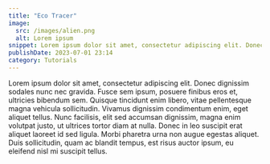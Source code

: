```yaml
---
title: "Eco Tracer"
image:
  src: /images/alien.png
  alt: Lorem ipsum
snippet: Lorem ipsum dolor sit amet, consectetur adipiscing elit. Donec dignissim sodales nunc nec gravida. Fusce sem ipsum, posuere finibus eros et, ultricies bibendum sem. Quisque tincidunt enim libero
publishDate: 2023-07-01 23:14
category: Tutorials
---
```


Lorem ipsum dolor sit amet, consectetur adipiscing elit. Donec dignissim sodales nunc nec gravida. Fusce sem ipsum, posuere finibus eros et, ultricies bibendum sem. Quisque tincidunt enim libero, vitae pellentesque magna vehicula sollicitudin. Vivamus dignissim condimentum enim, eget aliquet tellus. Nunc facilisis, elit sed accumsan dignissim, magna enim volutpat justo, ut ultrices tortor diam at nulla. Donec in leo suscipit erat aliquet laoreet id sed ligula. Morbi pharetra urna non augue egestas aliquet. Duis sollicitudin, quam ac blandit tempus, est risus auctor ipsum, eu eleifend nisl mi suscipit tellus.
